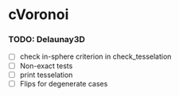# cVoronoi

### TODO: Delaunay3D
-[ ] check in-sphere criterion in check_tesselation
-[ ] Non-exact tests
-[ ] print tesselation
-[ ] Flips for degenerate cases
